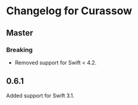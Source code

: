 # Changelog for Curassow

## Master

### Breaking

- Removed support for Swift < 4.2.

## 0.6.1

Added support for Swift 3.1.
